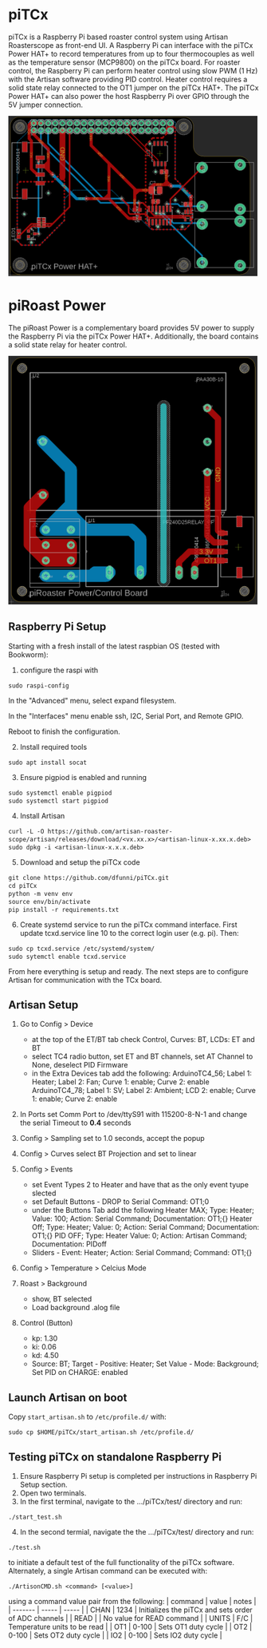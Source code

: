 # piTCx
piTCx is a Raspberry Pi based roaster control system using Artisan Roasterscope as front-end UI. A Raspberry Pi can interface with the piTCx Power HAT+ to record temperatures from up to four thermocouples as well as the temperature sensor (MCP9800) on the piTCx board. For roaster control, the Raspberry Pi can perform heater control using slow PWM (1 Hz) with the Artisan software providing PID control. Heater control requires a solid state relay connected to the OT1 jumper on the piTCx HAT+. The piTCx Power HAT+ can also power the host Raspberry Pi over GPIO through the 5V jumper connection.

<img src="hardware/piTCx_HAT+/piTCx_Power_HAT+.png" width="500">

# piRoast Power
The piRoast Power is a complementary board provides  5V power to supply the Raspberry Pi via the piTCx Power HAT+. Additionally, the board contains a solid state relay for heater control.

<img src="hardware/piRoast_Power/piRoast_Power.png" width="500">

## Raspberry Pi Setup
Starting with a fresh install of the latest raspbian OS (tested with Bookworm):

1. configure the raspi with
```
sudo raspi-config
```    
In the "Advanced" menu, select expand filesystem.

In the "Interfaces" menu enable ssh, I2C, Serial Port, and Remote GPIO.

Reboot to finish the configuration.

2. Install required tools
```
sudo apt install socat
```
3. Ensure pigpiod is enabled and running
```
sudo systemctl enable pigpiod
sudo systemctl start pigpiod
```
4. Install Artisan
```
curl -L -O https://github.com/artisan-roaster-scope/artisan/releases/download/<vx.xx.x>/<artisan-linux-x.xx.x.deb>
sudo dpkg -i <artisan-linux-x.x.x.deb>
```
5. Download and setup the piTCx code
```
git clone https://github.com/dfunni/piTCx.git
cd piTCx
python -m venv env
source env/bin/activate
pip install -r requirements.txt
```
6. Create systemd service to run the piTCx command interface. First update tcxd.service line 10 to the correct login user (e.g. pi). Then:
```
sudo cp tcxd.service /etc/systemd/system/
sudo sytemctl enable tcxd.service
```
From here everything is setup and ready. The next steps are to configure Artisan for communication with the TCx board.

## Artisan Setup
1. Go to Config > Device
    - at the top of the ET/BT tab check Control, Curves: BT, LCDs: ET and BT
    - select TC4 radio button, set ET and BT channels, set AT Channel to None, deselect PID Firmware
    - in the Extra Devices tab add the following:
        ArduinoTC4_56; Label 1: Heater; Label 2: Fan; Curve 1: enable; Curve 2: enable
        ArduinoTC4_78; Label 1: SV; Label 2: Ambient; LCD 2: enable; Curve 1: enable; Curve 2: enable

2. In Ports set Comm Port to /dev/ttyS91 with 115200-8-N-1 and change the serial Timeout to **0.4** seconds

3. Config > Sampling set to 1.0 seconds, accept the popup

4. Config > Curves select BT Projection and set to linear

5. Config > Events
     - set Event Types 2 to Heater and have that as the only event tyupe slected
     - set Default Buttons - DROP to Serial Command: OT1;0
     - under the Buttons Tab add the following
        Heater MAX; Type: Heater; Value: 100; Action: Serial Command; Documentation: OT1;{}
        Heater Off; Type: Heater; Value: 0; Action: Serial Command; Documentation: OT1;{}
        PID OFF; Type: Heater Value: 0; Action: Artisan Command; Documentation: PIDoff
    - Sliders - Event: Heater; Action: Serial Command; Command: OT1;{}

6. Config > Temperature > Celcius Mode

7. Roast > Background
    - show, BT selected
    - Load background .alog file

8. Control (Button)
    - kp: 1.30
    - ki: 0.06
    - kd: 4.50
    - Source: BT; Target - Positive: Heater; Set Value - Mode: Background; Set PID on CHARGE: enabled

## Launch Artisan on boot
Copy `start_artisan.sh` to `/etc/profile.d/` with:

    sudo cp $HOME/piTCx/start_artisan.sh /etc/profile.d/

## Testing piTCx on standalone Raspberry Pi
1. Ensure Raspberry Pi setup is completed per instructions in Raspberry Pi Setup
  section.
2. Open two terminals.
3. In the first terminal, navigate to the .../piTCx/test/ directory and run:
```
./start_test.sh
```
4. In the second termial, navigate the the .../piTCx/test/ directory and run:
```
./test.sh
```
to initiate a default test of the full functionality of the piTCx software.
Alternately, a single Artisan command can be executed with:
```
./ArtisonCMD.sh <command> [<value>]
```
 using a command value pair from the following:
| command | value | notes |
| ------- | ----- | ----- |
| CHAN    | 1234  | Initializes the piTCx and sets order of ADC channels |
| READ    |       | No value for READ command |
| UNITS   | F/C   | Temperature units to be read |
| OT1     | 0-100 | Sets OT1 duty cycle |
| OT2     | 0-100 | Sets OT2 duty cycle |
| IO2     | 0-100 | Sets IO2 duty cycle | 


